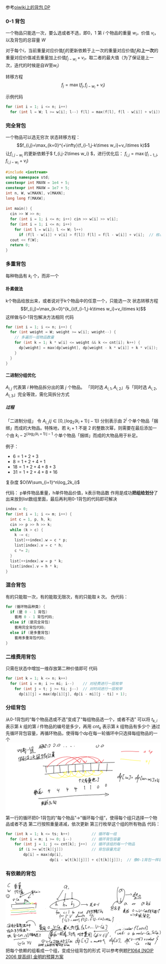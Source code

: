 参考[oiwiki上的背包 DP](https://oi-wiki.org/dp/knapsack/)
### 0-1 背包
一个物品只能选一次，要么选或者不选，即0，1
第 $i$ 个物品的重量 $w_{i}$，价值 $v_{i}$，以及背包的总容量 $W$

对于每个$i$，当前重量对应价值$f_j$的更新依赖于上一次的重量对应价值$f_j$和**上一次**的重量对应价值减去重量加上价值$f_{j-w_i}+v_i$，取二者的最大值（为了保证是上一次，迭代的时候是自$W$至$w_i$）

转移方程$$ f_j=\max \left(f_j,f_{j-w_i}+v_i\right)$$

示例代码
```c++
for (int i = 1; i <= n; i++)
  for (int l = W; l >= w[i]; l--) f[l] = max(f[l], f[l - w[i]] + v[i]);
```

### 完全背包
一个物品可以选无穷次
状态转移方程：
$$f_{i,j}=\max_{k=0}^{+\infty}(f_{i-1,j-k\times w_i}+v_i\times k)$$
让$f_{i,j-w_i}$ 的更新依赖于$ f_{i,j-2\times w_i} $，进行优化后：
$f_{i,j}=\max(f_{i-1,j},f_{i,j-w_i}+v_i)$
```c++
#include <iostream>
using namespace std;
constexpr int MAXN = 1e4 + 5;
constexpr int MAXW = 1e7 + 5;
int n, W, w[MAXN], v[MAXN];
long long f[MAXW];

int main() {
  cin >> W >> n;
  for (int i = 1; i <= n; i++) cin >> w[i] >> v[i];
  for (int i = 1; i <= n; i++)
    for (int l = w[i]; l <= W; l++)
      if (f[l - w[i]] + v[i] > f[l]) f[l] = f[l - w[i]] + v[i];  // 核心状态方程
  cout << f[W];
  return 0;
}
```

### 多重背包
每种物品有 $k_i$ 个，而非一个
#### 朴素做法
k个物品给放出来，或者说对于k个物品中的任意一个，只能选一次
状态转移方程
$$f_{i,j}=\max_{k=0}^{k_i}(f_{i-1,j-k\times w_i}+v_i\times k)$$
这样做与0-1背包解决方法相同
代码
```c++
for (int i = 1; i <= n; i++) {
  for (int weight = W; weight >= w[i]; weight--) {
    // 多遍历一层物品数量
    for (int k = 1; k * w[i] <= weight && k <= cnt[i]; k++) {
      dp[weight] = max(dp[weight], dp[weight - k * w[i]] + k * v[i]);
    }
  }
}
```
#### 二进制分组优化
$A_{i,j}$ 代表第 $i$ 种物品拆分出的第 $j$ 个物品。
「同时选 $A_{i,1},A_{i,2}$」与「同时选 $A_{i,2},A_{i,3}$」完全等效，需化简拆分方式
##### 过程
「二进制分组」
令 $A_{i,j}\left(j\in\left[0,\lfloor \log_2(k_i+1)\rfloor-1\right]\right)$ 分别表示由 $2^{j}$ 个单个物品「捆绑」而成的大物品。特殊地，若 $k_i+1$ 不是 $2$ 的整数次幂，则需要在最后添加一个由 $k_i-2^{\lfloor \log_2(k_i+1)\rfloor-1}$ 个单个物品「捆绑」而成的大物品用于补足。

例子：

-   $6=1+2+3$
-   $8=1+2+4+1$
-   $18=1+2+4+8+3$
-   $31=1+2+4+8+16$

复杂度 
$O(W\sum_{i=1}^n\log_2k_i)$

代码：
p单件物品重量，h单件物品价值，k表示物品数
作用是成功**把组给划分**了出来放到list数组里面，最后再利用0-1背包的代码即可解决
```c++
index = 0;
for (int i = 1; i <= m; i++) {
  int c = 1, p, h, k;
  cin >> p >> h >> k;
  while (k > c) {
    k -= c;
    list[++index].w = c * p;
    list[index].v = c * h;
    c *= 2;
  }
  list[++index].w = p * k;
  list[index].v = h * k;
}
```
### 混合背包
有的只能取一次，有的能取无限次，有的只能取 $k$ 次。
伪代码：
```c++
for (循环物品种类) {
  if (是 0 - 1 背包)
    套用 0 - 1 背包代码;
  else if (是完全背包)
    套用完全背包代码;
  else if (是多重背包)
    套用多重背包代码;
}
```
### 二维费用背包
只需在状态中增加一维存放第二种价值即可
代码
```c++
for (int k = 1; k <= n; k++)
  for (int i = m; i >= mi; i--)    // 对经费进行一层枚举
    for (int j = t; j >= ti; j--)  // 对时间进行一层枚举
      dp[i][j] = max(dp[i][j], dp[i - mi][j - ti] + 1);
```
### 分组背包
从0-1背包的“每个物品选或不选”变成了“每组物品选一个，或者不选”
可以将 $t_{k,i}$ 表示第 $k$ 组的第 $i$ 件物品的编号是多少，再用 $\mathit{cnt}_k$ 表示第 $k$ 组物品有多少个
通过先循环背包容量，再循环物品，使得每个dp在每一轮循环中只选择每组物品的一个
![photo](../../photo/fenzubeibao.png)
第一行的循环把0-1背包的“每个物品”→“循环每个组”，使得每个组只选择一个物品或者不选
第二行按照重量递减，依次更新
第三行枚举这个组的所有物品
代码：
```c++
for (int k = 1; k <= ts; k++)          // 循环每一组
  for (int i = m; i >= 0; i--)         // 循环背包容量
    for (int j = 1; j <= cnt[k]; j++)  // 循环该组的每一个物品
      if (i >= w[t[k][j]])             // 背包容量充足
        dp[i] = max(dp[i],
                    dp[i - w[t[k][j]]] + c[t[k][j]]);  // 像0-1背包一样状态转移
```
### 有依赖的背包
![photo](../../photo/yilaibeibao.png)
把每个依赖的组看成一个组，变成分组背包的形式
可以参考例题[P1064 [NOIP 2006 提高组] 金明的预算方案](https://www.luogu.com.cn/problem/P1064)